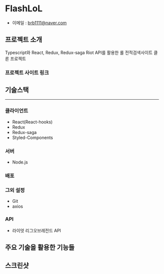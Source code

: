 # FlashLoL

-   이메일 : brb1111@naver.com

## 프로젝트 소개

Typescript와 React, Redux, Redux-saga Riot API를 활용한 롤 전적검색사이트 클론 프로젝트

### 프로젝트 사이트 링크

## 기술스택

---

### 클라이언트

-   React(React-hooks)
-   Redux
-   Redux-saga
-   Styled-Components

### 서버

-   Node.js

### 배포

### 그외 설정

-   Git
-   axios

### API

-   라이엇 리그오브레전드 API

## 주요 기술을 활용한 기능들

## 스크린샷
